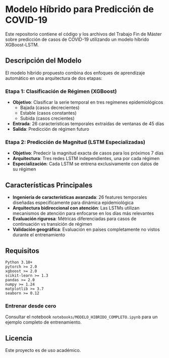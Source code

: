 # Modelo Híbrido para Predicción de COVID-19

Este repositorio contiene el código y los archivos del Trabajo Fin de Máster sobre predicción de casos de COVID-19 utilizando un modelo híbrido XGBoost-LSTM.

## Descripción del Modelo

El modelo híbrido propuesto combina dos enfoques de aprendizaje automático en una arquitectura de dos etapas:

### Etapa 1: Clasificación de Régimen (XGBoost)
- **Objetivo**: Clasificar la serie temporal en tres regímenes epidemiológicos
  - Bajada (casos decrecientes)
  - Estable (casos constantes)
  - Subida (casos crecientes)
- **Entrada**: 26 características temporales extraídas de ventanas de 45 días
- **Salida**: Predicción de régimen futuro

### Etapa 2: Predicción de Magnitud (LSTM Especializadas)
- **Objetivo**: Predecir la magnitud exacta de casos para los próximos 7 días
- **Arquitectura**: Tres redes LSTM independientes, una por cada régimen
- **Especialización**: Cada LSTM se entrena exclusivamente con datos de su régimen

## Características Principales

- **Ingeniería de características avanzada**: 26 features temporales diseñadas específicamente para dinámica epidemiológica
- **Arquitectura bidireccional con atención**: Las LSTMs utilizan mecanismos de atención para enfocarse en los días más relevantes
- **Evaluación rigurosa**: Métricas diferenciadas para casos de continuación vs transición de régimen
- **Validación geográfica**: Evaluación en países completamente no vistos durante el entrenamiento

## Requisitos

```
Python 3.10+
pytorch >= 2.0
xgboost >= 2.0
scikit-learn >= 1.3
pandas >= 2.0
numpy >= 1.24
matplotlib >= 3.7
seaborn >= 0.12
```

### Entrenar desde cero

Consultar el notebook `notebooks/MODELO_HIBRIDO_COMPLETO.ipynb` para un ejemplo completo de entrenamiento.


## Licencia

Este proyecto es de uso académico.
